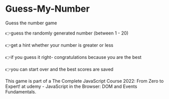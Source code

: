 # Guess-My-Number
Guess the number game

👉guess the randomly generated number (between 1 - 20)

👉get a hint whether your number is greater or less

👉if you guess it right- congratulations because you are the best

👉you can start over and the best scores are saved

This game is part of a The Complete JavaScript Course 2022: From Zero to Expert! at udemy - JavaScript in the Browser: DOM and Events Fundamentals.
